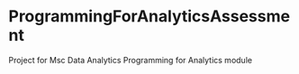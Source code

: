 # ProgrammingForAnalyticsAssessment
Project for Msc Data Analytics Programming for Analytics module
